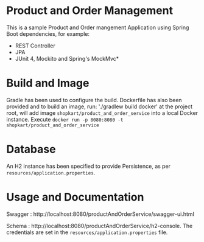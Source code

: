 # Product and Order Management
This is a sample Product and Order mangement Application using Spring Boot dependencies, for example:
- REST Controller
- JPA
- JUnit 4, Mockito and Spring's  MockMvc*

# Build and Image
Gradle has been used to configure the build. 
Dockerfile has also been provided and to build an image, run: './gradlew build docker' at the project root, will add image `shopkart/product_and_order_service` into a local Docker instance.
Execute `docker run -p 8080:8080 -t shopkart/product_and_order_service`

# Database
An H2 instance has been specified to provide Persistence, as per `resources/application.properties`.

# Usage and Documentation

Swagger :  http://localhost:8080/productAndOrderService/swagger-ui.html 

Schema :  http://localhost:8080/productAndOrderService/h2-console. 
The credentials are set in the `resources/application.properties` file.


